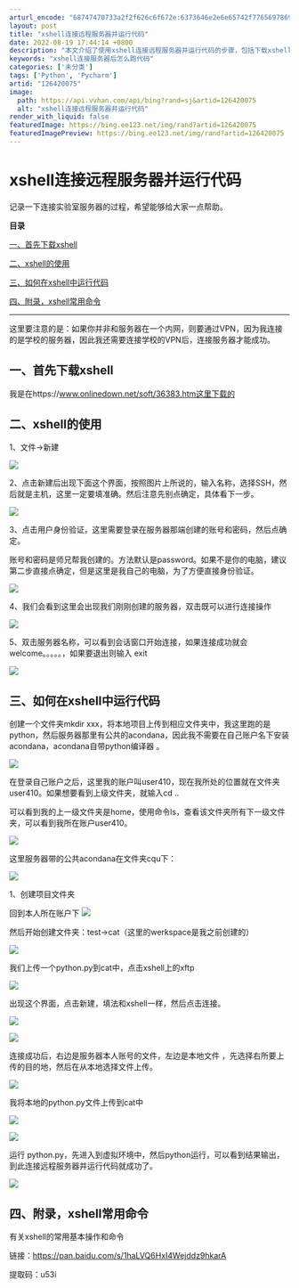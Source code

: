 ```yaml
---
arturl_encode: "68747470733a2f2f626c6f672e:6373646e2e6e65742f77656978696e5f34353538383530352f:61727469636c652f64657461696c732f313236343230303735"
layout: post
title: "xshell连接远程服务器并运行代码"
date: 2022-08-19 17:44:14 +0800
description: "本文介绍了使用xshell连接远程服务器并运行代码的步骤，包括下载xshell、使用xshell、在"
keywords: "xshell连接服务器后怎么跑代码"
categories: ['未分类']
tags: ['Python', 'Pycharm']
artid: "126420075"
image:
  path: https://api.vvhan.com/api/bing?rand=sj&artid=126420075
  alt: "xshell连接远程服务器并运行代码"
render_with_liquid: false
featuredImage: https://bing.ee123.net/img/rand?artid=126420075
featuredImagePreview: https://bing.ee123.net/img/rand?artid=126420075
---
```


# xshell连接远程服务器并运行代码

记录一下连接实验室服务器的过程，希望能够给大家一点帮助。

**目录**

[一、首先下载xshell](#%E4%B8%80%E3%80%81%E9%A6%96%E5%85%88%E4%B8%8B%E8%BD%BDxshell)

[二、xshell的使用](#%E4%BA%8C%E3%80%81xshell%E7%9A%84%E4%BD%BF%E7%94%A8)

[三、如何在xshell中运行代码](#%E4%B8%89%E3%80%81%E5%A6%82%E4%BD%95%E5%9C%A8xshell%E4%B8%AD%E8%BF%90%E8%A1%8C%E4%BB%A3%E7%A0%81)

[四、附录，xshell常用命令](#%E5%9B%9B%E3%80%81%E9%99%84%E5%BD%95%EF%BC%8Cxshell%E5%B8%B8%E7%94%A8%E5%91%BD%E4%BB%A4)

---

这里要注意的是：如果你并非和服务器在一个内网，则要通过VPN，因为我连接的是学校的服务器，因此我还需要连接学校的VPN后，连接服务器才能成功。

## 一、首先下载xshell

我是在https://www.onlinedown.net/soft/36383.htm这里下载的

## 二、xshell的使用

1、文件->新建

![](https://i-blog.csdnimg.cn/blog_migrate/9b28a2cdaa2c597b4b7870d339303ef2.png)

2、点击新建后出现下面这个界面，按照图片上所说的，输入名称，选择SSH，然后就是主机，这里一定要填准确。然后注意先别点确定，具体看下一步。

![](https://i-blog.csdnimg.cn/blog_migrate/992762d34815b28fe822210748d780fb.png)

3、点击用户身份验证，这里需要登录在服务器那端创建的账号和密码，然后点确定。

账号和密码是师兄帮我创建的。方法默认是password。如果不是你的电脑，建议第二步直接点确定，但是这里是我自己的电脑，为了方便直接身份验证。

![](https://i-blog.csdnimg.cn/blog_migrate/2aa5a568ac38f4865ca743b6b1d16bf9.png)

4、我们会看到这里会出现我们刚刚创建的服务器，双击既可以进行连接操作

![](https://i-blog.csdnimg.cn/blog_migrate/7fa2c8481211d89b20be2fec06b7cac8.png)

5、双击服务器名称，可以看到会话窗口开始连接，如果连接成功就会welcome。。。。。，如果要退出则输入 exit

![](https://i-blog.csdnimg.cn/blog_migrate/ced6ecd4120d64e5a01dabd293bdce21.png)

## 三、如何在xshell中运行代码

创建一个文件夹mkdir xxx，将本地项目上传到相应文件夹中，我这里跑的是python，然后服务器那里有公共的acondana，因此我不需要在自己账户名下安装acondana，acondana自带python编译器 。

![](https://i-blog.csdnimg.cn/blog_migrate/86dfcaeddbc8c6a3c9b5c4ab43d46af8.png)

在登录自己账户之后，这里我的账户叫user410，现在我所处的位置就在文件夹user410。如果想要看到上级文件夹，就输入cd ..

可以看到我的上一级文件夹是home，使用命令ls，查看该文件夹所有下一级文件夹，可以看到我所在账户user410。

![](https://i-blog.csdnimg.cn/blog_migrate/097428312758a7be3a0388c7f95e902f.png)

这里服务器带的公共acondana在文件夹cqu下：

![](https://i-blog.csdnimg.cn/blog_migrate/6069fa1bdd3b28cd51c1a1c665bd8ec9.png)

1、创建项目文件夹

回到本人所在账户下
![](https://i-blog.csdnimg.cn/blog_migrate/3458cb5a392711d5b16a0d9186a3455f.png)

然后开始创建文件夹：test->cat（这里的werkspace是我之前创建的）

![](https://i-blog.csdnimg.cn/blog_migrate/3af55a7ffc449fde7f23dbc7bbd766c6.png)

我们上传一个python.py到cat中，点击xshell上的xftp

![](https://i-blog.csdnimg.cn/blog_migrate/6c37c1213f6cdc3d5330d082886f9e22.png)

出现这个界面，点击新建，填法和xshell一样，然后点击连接。

![](https://i-blog.csdnimg.cn/blog_migrate/3d82bc9067bcfc08e58729f61696ddaf.png)

![](https://i-blog.csdnimg.cn/blog_migrate/b010a9c1ea12dbf8f5d45e734a74ae1e.png)

连接成功后，右边是服务器本人账号的文件，左边是本地文件 ，先选择右所要上传的目的地，然后在从本地选择文件上传。

![](https://i-blog.csdnimg.cn/blog_migrate/902634b3f39fe21d7da1568081e68afe.png)

我将本地的python.py文件上传到cat中

![](https://i-blog.csdnimg.cn/blog_migrate/6cf52638a740fb710dd91b365e1a0bab.png)

![](https://i-blog.csdnimg.cn/blog_migrate/e5b34671c18ea1dd5eb82657294d2dcd.png)

运行 python.py，先进入到虚拟环境中，然后python运行，可以看到结果输出，到此连接远程服务器并运行代码就成功了。

![](https://i-blog.csdnimg.cn/blog_migrate/9988e45741a497cd2c3e782cfb344589.png)

## 四、附录，xshell常用命令

有关xshell的常用基本操作和命令

链接：https://pan.baidu.com/s/1haLVQ6HxI4Wejddz9hkarA
  
提取码：u53i